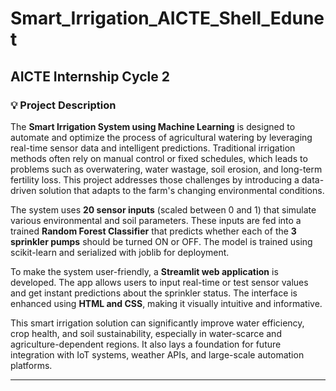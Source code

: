 # Smart_Irrigation_AICTE_Shell_Edunet
AICTE Internship Cycle 2
---
### 💡 Project Description

The **Smart Irrigation System using Machine Learning** is designed to automate and optimize the process of agricultural watering by leveraging real-time sensor data and intelligent predictions. Traditional irrigation methods often rely on manual control or fixed schedules, which leads to problems such as overwatering, water wastage, soil erosion, and long-term fertility loss. This project addresses those challenges by introducing a data-driven solution that adapts to the farm's changing environmental conditions.

The system uses **20 sensor inputs** (scaled between 0 and 1) that simulate various environmental and soil parameters. These inputs are fed into a trained **Random Forest Classifier** that predicts whether each of the **3 sprinkler pumps** should be turned ON or OFF. The model is trained using scikit-learn and serialized with joblib for deployment.

To make the system user-friendly, a **Streamlit web application** is developed. The app allows users to input real-time or test sensor values and get instant predictions about the sprinkler status. The interface is enhanced using **HTML and CSS**, making it visually intuitive and informative.

This smart irrigation solution can significantly improve water efficiency, crop health, and soil sustainability, especially in water-scarce and agriculture-dependent regions. It also lays a foundation for future integration with IoT systems, weather APIs, and large-scale automation platforms.

----
